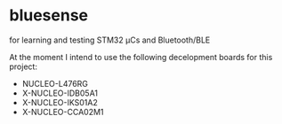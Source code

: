 # bluesense
for learning and testing STM32 µCs and Bluetooth/BLE


At the moment I intend to use the following decelopment boards for this project:

- NUCLEO-L476RG
- X-NUCLEO-IDB05A1
- X-NUCLEO-IKS01A2
- X-NUCLEO-CCA02M1
